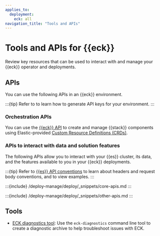 ```yaml
---
applies_to:
  deployment:
    eck: all
navigation_title: "Tools and APIs"
---
```


# Tools and APIs for {{eck}}

Review key resources that can be used to interact with and manage your {{eck}} operator and deployments.

## APIs

You can use the following APIs in an {{eck}} environment.

:::{tip}
Refer to [](/deploy-manage/api-keys.md) to learn how to generate API keys for your environment.
:::

### Orchestration APIs

You can use the [{{eck}} API](cloud-on-k8s://reference/api-docs.md) to create and manage {{stack}} components using Elastic-provided [Custom Resource Definitions (CRDs)](https://kubernetes.io/docs/concepts/extend-kubernetes/api-extension/custom-resources/#customresourcedefinitions).


### APIs to interact with data and solution features

The following APIs allow you to interact with your {{es}} cluster, its data, and the features available to you in your {{eck}} deployments.

:::{tip}
Refer to [{{es}} API conventions](elasticsearch://reference/elasticsearch/rest-apis/api-conventions.md) to learn about headers and request body conventions, and to view examples.
:::

:::{include} /deploy-manage/deploy/_snippets/core-apis.md
:::

:::{include} /deploy-manage/deploy/_snippets/other-apis.md
:::

## Tools

* [ECK diagnostics tool](/troubleshoot/deployments/cloud-on-k8s/run-eck-diagnostics.md): Use the `eck-diagnostics` command line tool to create a diagnostic archive to help troubleshoot issues with ECK. 